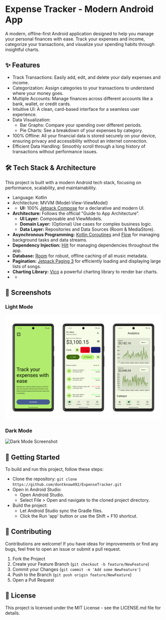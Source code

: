 # Expense Tracker - Modern Android App

A modern, offline-first Android application designed to help you manage your personal finances with ease. Track your expenses and income, categorize your transactions, and visualize your spending habits through insightful charts.

## ✨ Features

* Track Transactions: Easily add, edit, and delete your daily expenses and income.
* Categorization: Assign categories to your transactions to understand where your money goes.
* Multiple Accounts: Manage finances across different accounts like a bank, wallet, or credit cards.
* Intuitive UI: A clean, card-based interface for a seamless user experience.
* Data Visualization:
    * Bar Graphs: Compare your spending over different periods.
    * Pie Charts: See a breakdown of your expenses by category.
* 100% Offline: All your financial data is stored securely on your device, ensuring privacy and accessibility without an internet connection.
* Efficient Data Handling: Smoothly scroll through a long history of transactions without performance issues.

## 🛠️ Tech Stack & Architecture

This project is built with a modern Android tech stack, focusing on performance, scalability, and maintainability.

* Language: Kotlin
* Architecture: MVVM (Model-View-ViewModel)
* * **UI:** 100% [Jetpack Compose](https://developer.android.com/jetpack/compose) for a declarative and modern UI.
* **Architecture:** Follows the official "Guide to App Architecture".
  * **UI Layer:** Composable and ViewModels.
  * **Domain Layer:** (Optional) Use cases for complex business logic.
  * **Data Layer:** Repositories and Data Sources (Room & MediaStore).
* **Asynchronous Programming:** [Kotlin Coroutines](https://kotlinlang.org/docs/coroutines-overview.html) and [Flow](https://kotlinlang.org/docs/flow.html) for managing background tasks and data streams.
* **Dependency Injection:** [Hilt](https://developer.android.com/training/dependency-injection/hilt-android) for managing dependencies throughout the app.
* **Database:** [Room](https://developer.android.com/training/data-storage/room) for robust, offline caching of all music metadata.
* **Pagination:** [Jetpack Paging 3](https://developer.android.com/topic/libraries/architecture/paging/v3-overview) for efficiently loading and displaying large lists of songs.
* **Charting Library:** [Vico](https://github.com/patrykandpatrick/vico) a powerful charting library to render bar charts.
* *

## 📸 Screenshots

### Light Mode
![Light Mode Screenshot](preview/ui.webp)

### Dark Mode
![Dark Mode Screenshot](dark_mode_screenshot.png)

## 🚀 Getting Started

To build and run this project, follow these steps:

* Clone the repository: `git clone https://github.com/dontknow492/ExpenseTracker.git`
* Open in Android Studio:
    * Open Android Studio.
    * Select File > Open and navigate to the cloned project directory.
* Build the project:
    * Let Android Studio sync the Gradle files.
    * Click the Run 'app' button or use the Shift + F10 shortcut.

## 🤝 Contributing

Contributions are welcome! If you have ideas for improvements or find any bugs, feel free to open an issue or submit a pull request.

1. Fork the Project
2. Create your Feature Branch (`git checkout -b feature/NewFeature`)
3. Commit your Changes (`git commit -m 'Add some NewFeature'`)
4. Push to the Branch (`git push origin feature/NewFeature`)
5. Open a Pull Request

## 📄 License

This project is licensed under the MIT License - see the LICENSE.md file for details.
